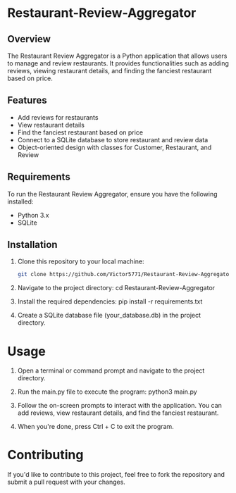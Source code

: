 # Restaurant-Review-Aggregator

## Overview

The Restaurant Review Aggregator is a Python application that allows users to manage and review restaurants. It provides functionalities such as adding reviews, viewing restaurant details, and finding the fanciest restaurant based on price.

## Features

- Add reviews for restaurants
- View restaurant details
- Find the fanciest restaurant based on price
- Connect to a SQLite database to store restaurant and review data
- Object-oriented design with classes for Customer, Restaurant, and Review

## Requirements

To run the Restaurant Review Aggregator, ensure you have the following installed:

- Python 3.x
- SQLite

## Installation

1. Clone this repository to your local machine:

   ```bash
   git clone https://github.com/Victor5771/Restaurant-Review-Aggregator.git

1. Navigate to the project directory:
   cd Restaurant-Review-Aggregator

2. Install the required dependencies:
   pip install -r requirements.txt

3. Create a SQLite database file (your_database.db) in the project directory.
   
# Usage
 1. Open a terminal or command prompt and navigate to the project directory.

 2. Run the main.py file to execute the program: 
    python3 main.py
 3. Follow the on-screen prompts to interact with the application. You can add reviews, view restaurant details, and find the fanciest restaurant.
 4. When you're done, press Ctrl + C to exit the program.

# Contributing
  If you'd like to contribute to this project, feel free to fork the repository and submit a pull request with your changes.